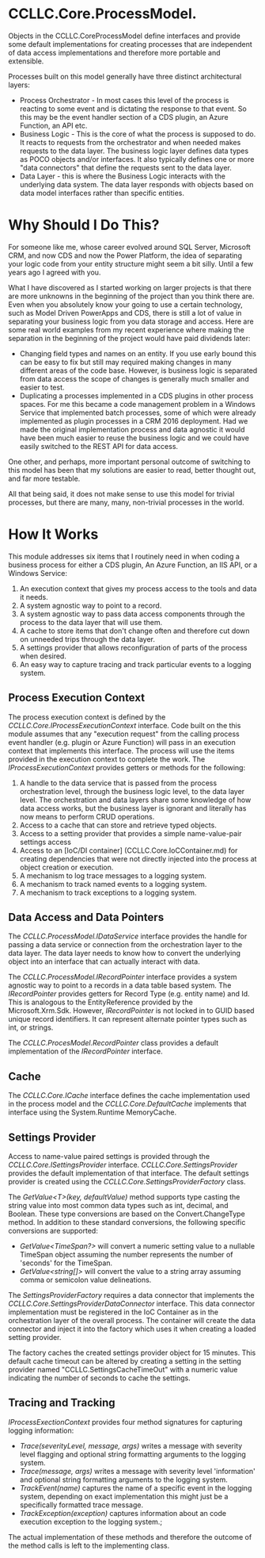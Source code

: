 # CCLLC.Core.ProcessModel.

Objects in the CCLLC.CoreProcessModel define interfaces and provide some default implementations for 
creating processes that are independent of data access implementations and therefore more portable and extensible. 

Processes built on this model generally have three distinct architectural layers: 

- Process Orchestrator - In most cases this level of the process is reacting to 
some event and is dictating the response to that event. So this may be the event 
handler section of a CDS plugin, an Azure Function, an API etc.
- Business Logic - This is the core of what the process is supposed to do. It reacts to requests
from the orchestrator and when needed makes requests to the data layer. The business logic layer
defines data types as POCO objects and/or interfaces. It also typically defines one or more "data
connectors" that define the requests sent to the data layer.
- Data Layer - this is where the Business Logic interacts with the underlying 
data system. The data layer responds with objects based on data model interfaces rather than
specific entities.

# Why Should I Do This?

For someone like me, whose career evolved around SQL Server, Microsoft CRM, and now CDS and 
now the Power Platform, the idea of separating your logic code from your entity structure might 
seem a bit silly. Until a few years ago I agreed with you.

What I have discovered as I started working on larger projects is that there are more unknowns 
in the beginning of the project than you think there are. Even when you absolutely know your 
going to use a certain technology, such as Model Driven PowerApps and CDS, there is still a lot
of value in separating your business logic from you data storage and access. Here are some real world
examples from my recent experience where making the separation in the beginning of the project would 
have paid dividends later:

- Changing field types and names on an entity. If you use early bound this can be easy to fix but
still may required making changes in many different areas of the code base. However, is business
logic is separated from data access the scope of changes is generally much smaller and easier to test.
- Duplicating a processes implemented in a CDS plugins in other process spaces. For me this became
a code management problem in a Windows Service that implemented batch processes, some of which were
already implemented as plugin processes in a CRM 2016 deployment. Had we made the original implementation
process and data agnostic it would have been much easier to reuse the business logic and we could
have easily switched to the REST API for data access. 

One other, and perhaps, more important personal outcome of switching to this model has been that 
my solutions are easier to read, better thought out, and far more testable.

All that being said, it does not make sense to use this model for trivial processes, but there
are many, many, non-trivial processes in the world.

# How It Works

This module addresses six items that I routinely need in when coding a business process for
either a CDS plugin, An Azure Function, an IIS API, or a Windows Service:

1. An execution context that gives my process access to the tools and data it needs.
2. A system agnostic way to point to a record.
3. A system agnostic way to pass data access components through the process to the data layer 
that will use them.
4. A cache to store items that don't change often and therefore cut down on unneeded trips 
through the data layer.
5. A settings provider that allows reconfiguration of parts of the process when desired. 
6. An easy way to capture tracing and track particular events to a logging system. 

## Process Execution Context

The process execution context is defined by the _CCLLC.Core.IProcessExecutionContext_ interface. Code
built on the this module assumes that any "execution request" from the calling process event handler (e.g.
plugin or Azure Function) will pass in an execution context that implements this interface. The process
will use the items provided in the execution context to complete the work. The _IProcessExecutionContext_
provides getters or methods for the following:

1. A handle to the data service that is passed from the process orchestration level, through the business
logic level, to the data layer level. The orchestration and data layers share some knowledge of how
data access works, but the business layer is ignorant and literally has now means to perform CRUD operations.
2. Access to a cache that can store and retrieve typed objects.
3. Access to a setting provider that provides a simple name-value-pair settings access
4. Access to an [IoC/DI container] (CCLLC.Core.IoCContainer.md) for creating dependencies that were not 
directly injected into the process at object creation or execution.
5. A mechanism to log trace messages to a logging system.
6. A mechanism to track named events to a logging system.
7. A mechanism to track exceptions to a logging system.


## Data Access and Data Pointers

The _CCLLC.ProcessModel.IDataService_ interface provides the handle for passing a data service or connection
from the orchestration layer to the data layer. The data layer needs to know how to convert the underlying 
object into an interface that can actually interact with data.

The _CCLLC.ProcessModel.IRecordPointer_ interface provides a system agnostic way to point to a records in a data
table based system. The _IRecordPointer_ provides getters for Record Type (e.g. entity name) and Id. This is 
analogous to the EntityReference provided by the Microsoft.Xrm.Sdk. However, _IRecordPointer_ is not locked in 
to GUID based unique record identifiers. It can represent alternate pointer types such as int, or strings.

The _CCLLC.ProcesModel.RecordPointer_ class provides a default implementation of the _IRecordPointer_ interface.

## Cache

The _CCLLC.Core.ICache_ interface defines the cache implementation used in the process model and the 
_CCLLC.Core.DefaultCache_ implements that interface using the System.Runtime MemoryCache.  

## Settings Provider

Access to name-value paired settings is provided through the _CCLLC.Core.ISettingsProvider_ interface.
_CCLLC.Core.SettingsProvider_ provides the default implementation of that interface. The default settings 
provider is created using the _CCLLC.Core.SettingsProviderFactory_ class.

The _GetValue\<T>(key, defaultValue)_ method supports type casting the string value into most common data types 
such as int, decimal, and Boolean. These type conversions are based on the Convert.ChangeType method. In addition to 
these standard conversions, the following specific conversions are supported:
- _GetValue\<TimeSpan?>_ will convert a numeric setting value to a nullable TimeSpan object assuming the number 
represents the number of 'seconds' for the TimeSpan.
- _GetValue\<string[]>_ will convert the value to a string array assuming comma or semicolon value delineations. 

The _SettingsProviderFactory_ requires a data connector that implements the _CCLLC.Core.SettingsProviderDataConnector_ 
interface. This data connector implementation must be registered in the IoC Container as in the orchestration 
layer of the overall process. The container will create the data connector and inject it into the factory which
uses it when creating a loaded setting provider.

The factory caches the created settings provider object for 15 minutes. This default cache timeout can be altered
by creating a setting in the setting provider named "CCLLC.SettingsCacheTimeOut" with a numeric value indicating
the number of seconds to cache the settings. 
 

## Tracing and Tracking

_IProcessExectionContext_ provides four method signatures for capturing logging information:

- _Trace(severityLevel, message, args)_ writes a message with severity level flagging and optional 
string formatting arguments to the logging system.
- _Trace(message, args)_ writes a message with severity level 'information' and optional string 
formatting arguments to the logging system.
- _TrackEvent(name)_ captures the name of a specific event in the logging system, depending on exact implementation 
this might just be a specifically formatted trace message.
- _TrackException(exception)_ captures information about an code execution exception to the logging system.;

The actual implementation of these methods and therefore the outcome of the method calls is left to the implementing
class.
